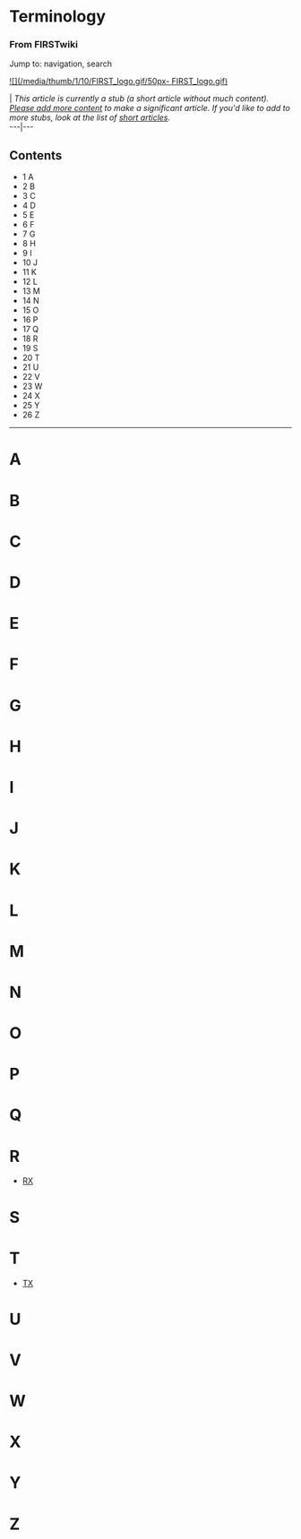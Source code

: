 # Terminology

### From FIRSTwiki

Jump to: navigation, search

[![](/media/thumb/1/10/FIRST_logo.gif/50px-
FIRST_logo.gif)](Image:FIRST_logo.gif "" )

|  _This article is currently a stub (a short article without much content).
[Please add more
content](http://www.firstwiki.net/index.php?title=Terminology&action=edit
"http://www.firstwiki.net/index.php?title=Terminology&action=edit" ) to make a
significant article. If you'd like to add to more stubs, look at the list of
[short articles](Special:Shortpages "Special:Shortpages" )._  
---|---  
  
  

## Contents

  * 1 A
  * 2 B
  * 3 C
  * 4 D
  * 5 E
  * 6 F
  * 7 G
  * 8 H
  * 9 I
  * 10 J
  * 11 K
  * 12 L
  * 13 M
  * 14 N
  * 15 O
  * 16 P
  * 17 Q
  * 18 R
  * 19 S
  * 20 T
  * 21 U
  * 22 V
  * 23 W
  * 24 X
  * 25 Y
  * 26 Z  
---  
  

# A


# B


# C


# D


# E


# F


# G


# H


# I


# J


# K


# L


# M


# N


# O


# P


# Q


# R

  * [RX](RX "RX" )


# S


# T

  * [TX](TX "TX" )


# U


# V


# W


# X


# Y


# Z

